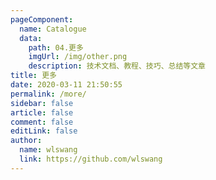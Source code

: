 ```yaml
---
pageComponent:
  name: Catalogue
  data:
    path: 04.更多
    imgUrl: /img/other.png
    description: 技术文档、教程、技巧、总结等文章
title: 更多
date: 2020-03-11 21:50:55
permalink: /more/
sidebar: false
article: false
comment: false
editLink: false
author:
  name: wlswang
  link: https://github.com/wlswang
---
```

